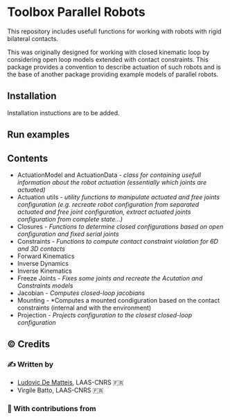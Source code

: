 # Toolbox Parallel Robots
This repository includes usefull functions for working with robots with rigid bilateral contacts.

This was originally designed for working with closed kinematic loop by considering open loop models extended with contact constraints.
This package provides a convention to describe actuation of such robots and is the base of another package providing example models of parallel robots.

## Installation
Installation instuctions are to be added.

## Run examples

## Contents
* ActuationModel and ActuationData - *class for containing usefull information about the robot actuation (essentially which joints are actuated)*
* Actuation utils - *utility functions to manipulate actuated and free joints configuration (e.g. recreate robot configuration from separated actuated and free joint configuration, extract actuated joints configuration from complete state...)*
* Closures - *Functions to determine closed configurations based on open configuration and fixed serial joints*
* Constraints - *Functions to compute contact constraint violation for 6D and 3D contacts*
* Forward Kinematics
* Inverse Dynamics
* Inverse Kinematics
* Freeze Joints - *Fixes some joints and recreate the Acutation and Constraints models*
* Jacobian - *Computes closed-loop jacobians*
* Mounting - *Computes a mounted condiguration based on the contact constraints (internal and with the environment)
* Projection - *Projects configuration to the closest closed-loop configuration*

## :copyright: Credits

### :writing_hand: Written by

- [Ludovic De Matteis](https://ludovicdematteis.github.io/), LAAS-CNRS :fr:
- Virgile Batto, LAAS-CNRS :fr:

### :construction_worker: With contributions from